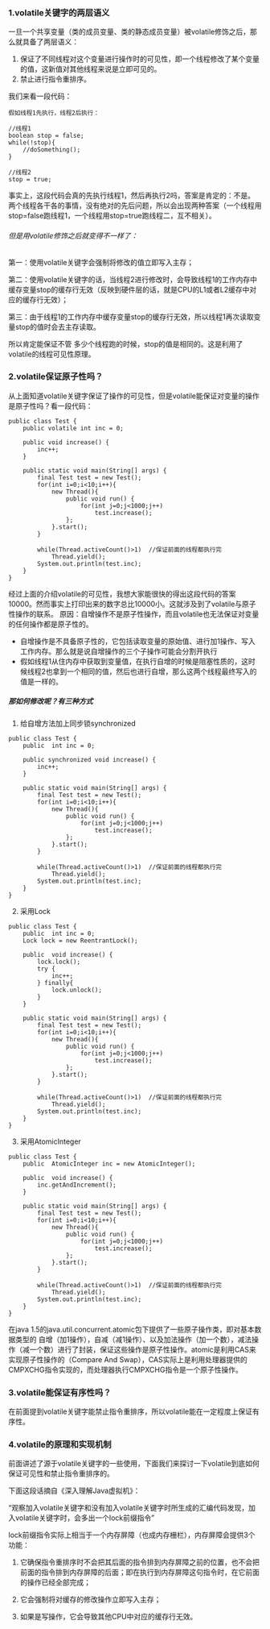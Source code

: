 ### 1.volatile关键字的两层语义
一旦一个共享变量（类的成员变量、类的静态成员变量）被volatile修饰之后，那么就具备了两层语义：

1. 保证了不同线程对这个变量进行操作时的可见性，即一个线程修改了某个变量的值，这新值对其他线程来说是立即可见的。
2. 禁止进行指令重排序。

我们来看一段代码：
```
假如线程1先执行，线程2后执行：

//线程1
boolean stop = false;
while(!stop){
    //doSomething();
}

//线程2
stop = true;
```
事实上，这段代码会真的先执行线程1，然后再执行2吗，答案是肯定的：不是。两个线程各干各的事情，没有绝对的先后问题，所以会出现两种答案（一个线程用stop=false跑线程1，一个线程用stop=true跑线程二，互不相关）。

###### 但是用volatile修饰之后就变得不一样了：

第一：使用volatile关键字会强制将修改的值立即写入主存；

第二：使用volatile关键字的话，当线程2进行修改时，会导致线程1的工作内存中缓存变量stop的缓存行无效（反映到硬件层的话，就是CPU的L1或者L2缓存中对应的缓存行无效）；

第三：由于线程1的工作内存中缓存变量stop的缓存行无效，所以线程1再次读取变量stop的值时会去主存读取。

所以肯定能保证不管 多少个线程跑的时候，stop的值是相同的。这是利用了volatile的线程可见性原理。

### 2.volatile保证原子性吗？
从上面知道volatile关键字保证了操作的可见性，但是volatile能保证对变量的操作是原子性吗？看一段代码：
```
public class Test {
    public volatile int inc = 0;

    public void increase() {
        inc++;
    }

    public static void main(String[] args) {
        final Test test = new Test();
        for(int i=0;i<10;i++){
            new Thread(){
                public void run() {
                    for(int j=0;j<1000;j++)
                        test.increase();
                };
            }.start();
        }

        while(Thread.activeCount()>1)  //保证前面的线程都执行完
            Thread.yield();
        System.out.println(test.inc);
    }
}
```
经过上面的介绍volatile的可见性，我想大家能很快的得出这段代码的答案10000。然而事实上打印出来的数字总比10000小。这就涉及到了volatile与原子性操作的联系。
原因：自增操作不是原子性操作，而且volatile也无法保证对变量的任何操作都是原子性的。
* 自增操作是不具备原子性的，它包括读取变量的原始值、进行加1操作、写入工作内存。那么就是说自增操作的三个子操作可能会分割开执行
* 假如线程1从住内存中获取到变量值，在执行自增的时候是阻塞性质的，这时候线程2也拿到一个相同的值，然后也进行自增，那么这两个线程最终写入的值是一样的。


##### 那如何修改呢？有三种方式
1. 给自增方法加上同步锁synchronized 
```
public class Test {
    public  int inc = 0;

    public synchronized void increase() {
        inc++;
    }

    public static void main(String[] args) {
        final Test test = new Test();
        for(int i=0;i<10;i++){
            new Thread(){
                public void run() {
                    for(int j=0;j<1000;j++)
                        test.increase();
                };
            }.start();
        }

        while(Thread.activeCount()>1)  //保证前面的线程都执行完
            Thread.yield();
        System.out.println(test.inc);
    }
}
```
2. 采用Lock
```
public class Test {
    public  int inc = 0;
    Lock lock = new ReentrantLock();

    public  void increase() {
        lock.lock();
        try {
            inc++;
        } finally{
            lock.unlock();
        }
    }

    public static void main(String[] args) {
        final Test test = new Test();
        for(int i=0;i<10;i++){
            new Thread(){
                public void run() {
                    for(int j=0;j<1000;j++)
                        test.increase();
                };
            }.start();
        }

        while(Thread.activeCount()>1)  //保证前面的线程都执行完
            Thread.yield();
        System.out.println(test.inc);
    }
}
```
3. 采用AtomicInteger
```
public class Test {
    public  AtomicInteger inc = new AtomicInteger();

    public  void increase() {
        inc.getAndIncrement();
    }

    public static void main(String[] args) {
        final Test test = new Test();
        for(int i=0;i<10;i++){
            new Thread(){
                public void run() {
                    for(int j=0;j<1000;j++)
                        test.increase();
                };
            }.start();
        }

        while(Thread.activeCount()>1)  //保证前面的线程都执行完
            Thread.yield();
        System.out.println(test.inc);
    }
}
```
在java 1.5的java.util.concurrent.atomic包下提供了一些原子操作类，即对基本数据类型的 自增（加1操作），自减（减1操作）、以及加法操作（加一个数），减法操作（减一个数）进行了封装，保证这些操作是原子性操作。atomic是利用CAS来实现原子性操作的（Compare And Swap），CAS实际上是利用处理器提供的CMPXCHG指令实现的，而处理器执行CMPXCHG指令是一个原子性操作。

### 3.volatile能保证有序性吗？
在前面提到volatile关键字能禁止指令重排序，所以volatile能在一定程度上保证有序性。


### 4.volatile的原理和实现机制
前面讲述了源于volatile关键字的一些使用，下面我们来探讨一下volatile到底如何保证可见性和禁止指令重排序的。

下面这段话摘自《深入理解Java虚拟机》：

“观察加入volatile关键字和没有加入volatile关键字时所生成的汇编代码发现，加入volatile关键字时，会多出一个lock前缀指令”

lock前缀指令实际上相当于一个内存屏障（也成内存栅栏），内存屏障会提供3个功能：

1. 它确保指令重排序时不会把其后面的指令排到内存屏障之前的位置，也不会把前面的指令排到内存屏障的后面；即在执行到内存屏障这句指令时，在它前面的操作已经全部完成；

2. 它会强制将对缓存的修改操作立即写入主存；

3. 如果是写操作，它会导致其他CPU中对应的缓存行无效。












